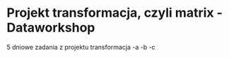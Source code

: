 # Projekt transformacja, czyli matrix - Dataworkshop

5 dniowe zadania z projektu transformacja
-a
-b
-c
